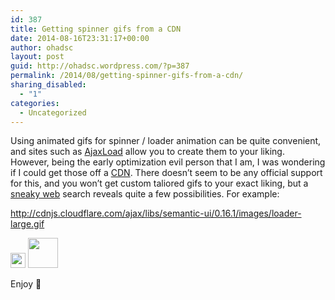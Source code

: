 ```yaml
---
id: 387
title: Getting spinner gifs from a CDN
date: 2014-08-16T23:31:17+00:00
author: ohadsc
layout: post
guid: http://ohadsc.wordpress.com/?p=387
permalink: /2014/08/getting-spinner-gifs-from-a-cdn/
sharing_disabled:
  - "1"
categories:
  - Uncategorized
---
```

Using animated gifs for spinner / loader animation can be quite convenient, and sites such as [AjaxLoad](http://ajaxload.info/) allow you to create them to your liking. However, being the early optimization evil person that I am, I was wondering if I could get those off a [CDN](http://en.wikipedia.org/wiki/Content_delivery_network). There doesn&#8217;t seem to be any official support for this, and you won&#8217;t get custom taliored gifs to your exact liking, but a [sneaky web](https://www.google.com/search?q=site:cdnjs.com+gif) search reveals quite a few possibilities. For example:

<a href="http://cdnjs.cloudflare.com/ajax/libs/semantic-ui/0.16.1/images/loader-large.gif" rel="lightbox[387]">http://cdnjs.cloudflare.com/ajax/libs/semantic-ui/0.16.1/images/loader-large.gif</a>

<img class="alignnone" src="http://cdnjs.cloudflare.com/ajax/libs/fancybox/2.1.5/fancybox_loading.gif" alt="" width="24" height="24" />

<img class="alignnone" src="http://cdnjs.cloudflare.com/ajax/libs/galleriffic/2.0.1/css/loader.gif" alt="" width="48" height="48" />

Enjoy 🙂
